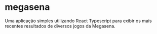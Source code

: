 # megasena
Uma aplicação simples utilizando React Typescript para exibir os mais recentes resultados de diversos jogos da Megasena.
